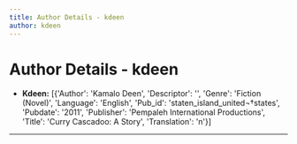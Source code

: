 ```yaml
---
title: Author Details - kdeen
author: kdeen
---
```


# Author Details - kdeen

<ul>
    <li><strong>Kdeen:</strong> [{'Author': 'Kamalo Deen', 'Descriptor': '', 'Genre': 'Fiction (Novel)', 'Language': 'English', 'Pub_id': 'staten_island_united¬†states', 'Pubdate': '2011', 'Publisher': 'Pempaleh International Productions', 'Title': 'Curry Cascadoo: A Story', 'Translation': 'n'}]</li>
</ul>
<hr>
